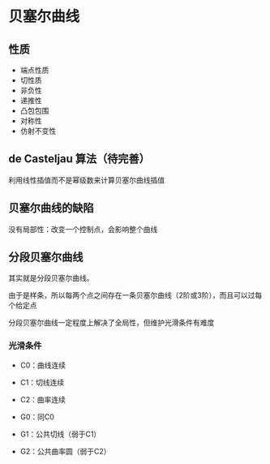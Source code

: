 # 贝塞尔曲线
## 性质
- 端点性质
- 切性质
- 非负性
- 递推性
- 凸包包围
- 对称性
- 仿射不变性

## de Casteljau 算法（待完善）
利用线性插值而不是幂级数来计算贝塞尔曲线插值

## 贝塞尔曲线的缺陷
没有局部性：改变一个控制点，会影响整个曲线

## 分段贝塞尔曲线

其实就是分段贝塞尔曲线。

由于是样条，所以每两个点之间存在一条贝塞尔曲线（2阶或3阶），而且可以过每个给定点

分段贝塞尔曲线一定程度上解决了全局性，但维护光滑条件有难度

### 光滑条件

- C0：曲线连续
- C1：切线连续
- C2：曲率连续

- G0：同C0
- G1：公共切线（弱于C1）
- G2：公共曲率圆（弱于C2）